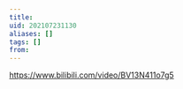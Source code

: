 ```yaml
---
title: 
uid: 202107231130
aliases: []
tags: []
from: 
---
```


https://www.bilibili.com/video/BV13N411o7g5
